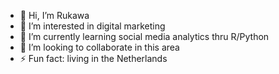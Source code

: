 - 👋 Hi, I’m Rukawa
- 👀 I’m interested in digital marketing
- 🌱 I’m currently learning social media analytics thru R/Python
- 💞️ I’m looking to collaborate in this area
- ⚡ Fun fact: living in the Netherlands

